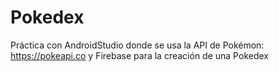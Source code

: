 # Pokedex

Práctica con AndroidStudio donde se usa la API de Pokémon: https://pokeapi.co y Firebase para la creación de una Pokedex
